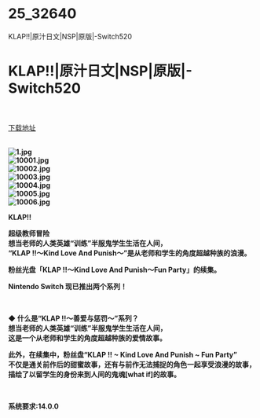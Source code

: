 # 25_32640
KLAP!!|原汁日文|NSP|原版|-Switch520
# KLAP!!|原汁日文|NSP|原版|-Switch520
 <br/></br>
[下载地址](https://www.switch520.cc/article/32640 "下载地址")
<br/></br>

<p><strong><img title="1.jpg" src="https://www.switch520.cc/muke_img/2022_06_09_7c0c0137207af.jpg" alt="1.jpg"></strong><br>
<strong><img title="10001.jpg" src="https://www.switch520.cc/muke_img/2022_06_09_6f9461a82ebaf.jpg" alt="10001.jpg"></strong><br>
<strong><img title="10002.jpg" src="https://www.switch520.cc/muke_img/2022_06_09_9941a06caacdf.jpg" alt="10002.jpg"></strong><br>
<strong><img title="10003.jpg" src="https://www.switch520.cc/muke_img/2022_06_09_e12e41bc401ab.jpg" alt="10003.jpg"></strong><br>
<strong><img title="10004.jpg" src="https://www.switch520.cc/muke_img/2022_06_09_0807a8c7cdcb9.jpg" alt="10004.jpg"></strong><br>
<strong><img title="10005.jpg" src="https://www.switch520.cc/muke_img/2022_06_09_0b6c9b90886c6.jpg" alt="10005.jpg"></strong><br>
<strong><img title="10006.jpg" src="https://www.switch520.cc/muke_img/2022_06_09_0edeec62be36f.jpg" alt="10006.jpg">&nbsp;</strong></p>
<p><strong>KLAP!!</strong></p>
<p><strong>超级教师冒险</strong><br>
<strong>想当老师的人类英雄“训练”半服鬼学生生活在人间，</strong><br>
<strong>“KLAP !!～Kind Love And Punish～”是从老师和学生的角度超越种族的浪漫。</strong></p>
<p><strong>粉丝光盘「KLAP !!～Kind Love And Punish～Fun Party」的续集。</strong></p>
<p><strong>Nintendo Switch 现已推出两个系列！</strong></p>
<p>&nbsp;</p>
<p><strong>◆ 什么是“KLAP !!～善爱与惩罚～”系列？</strong><br>
<strong>想当老师的人类英雄“训练”半服鬼学生生活在人间，</strong><br>
<strong>这是一个从老师和学生的角度超越种族的爱情故事。</strong></p>
<p><strong>此外，在续集中，粉丝盘“KLAP !! ~ Kind Love And Punish ~ Fun Party”</strong><br>
<strong>不仅是通关前作后的甜蜜故事，还有与前作无法捕捉的角色一起享受浪漫的故事，</strong><br>
<strong>描绘了以留学生的身份来到人间的鬼魂[what if]的故事。</strong></p>
<p>&nbsp;</p>
<p><strong>系统要求:14.0.0</strong></p>



